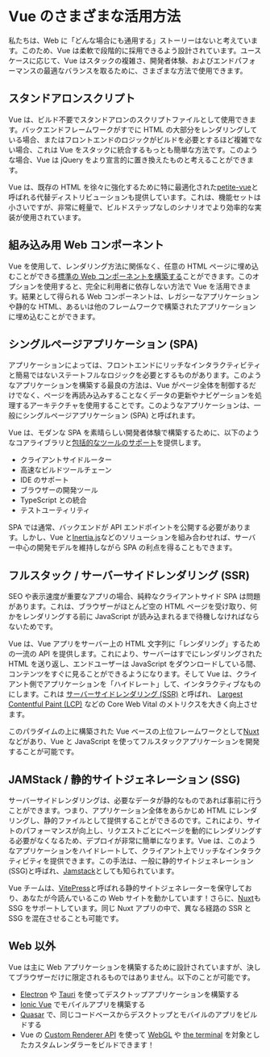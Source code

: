 # Vue のさまざまな活用方法

私たちは、Web に「どんな場合にも通用する」ストーリーはないと考えています。このため、Vue は柔軟で段階的に採用できるよう設計されています。ユースケースに応じて、Vue はスタックの複雑さ、開発者体験、およびエンドパフォーマンスの最適なバランスを取るために、さまざまな方法で使用できます。

## スタンドアロンスクリプト

Vue は、ビルド不要でスタンドアロンのスクリプトファイルとして使用できます。バックエンドフレームワークがすでに HTML の大部分をレンダリングしている場合、またはフロントエンドのロジックがビルドを必要とするほど複雑でない場合、これは Vue をスタックに統合するもっとも簡単な方法です。このような場合、Vue は jQuery をより宣言的に置き換えたものと考えることができます。

Vue は、既存の HTML を徐々に強化するために特に最適化された[petite-vue](https://github.com/vuejs/petite-vue)と呼ばれる代替ディストリビューションも提供しています。これは、機能セットは小さいですが、非常に軽量で、ビルドステップなしのシナリオでより効率的な実装が使用されています。

## 組み込み用 Web コンポーネント

Vue を使用して、レンダリング方法に関係なく、任意の HTML ページに埋め込むことができる[標準の Web コンポーネントを構築する](/guide/extras/web-components)ことができます。このオプションを使用すると、完全に利用者に依存しない方法で Vue を活用できます。結果として得られる Web コンポーネントは、レガシーなアプリケーションや静的な HTML、あるいは他のフレームワークで構築されたアプリケーションに埋め込むことができます。

## シングルページアプリケーション (SPA)

アプリケーションによっては、フロントエンドにリッチなインタラクティビティと簡易ではないステートフルなロジックを必要とするものがあります。このようなアプリケーションを構築する最良の方法は、Vue がページ全体を制御するだけでなく、ページを再読み込みすることなくデータの更新やナビゲーションを処理するアーキテクチャを使用することです。このようなアプリケーションは、一般にシングルページアプリケーション (SPA) と呼ばれます。

Vue は、モダンな SPA を素晴らしい開発者体験で構築するために、以下のようなコアライブラリと[包括的なツールのサポート](/guide/scaling-up/tooling)を提供します。

- クライアントサイドルーター
- 高速なビルドツールチェーン
- IDE のサポート
- ブラウザーの開発ツール
- TypeScript との統合
- テストユーティリティ

SPA では通常、バックエンドが API エンドポイントを公開する必要があります。しかし、Vue と[Inertia.js](https://inertiajs.com)などのソリューションを組み合わせれば、サーバー中心の開発モデルを維持しながら SPA の利点を得ることもできます。

## フルスタック / サーバーサイドレンダリング (SSR)

SEO や表示速度が重要なアプリの場合、純粋なクライアントサイド SPA は問題があります。これは、ブラウザーがほとんど空の HTML ページを受け取り、何かをレンダリングする前に JavaScript が読み込まれるまで待機しなければならないためです。

Vue は、Vue アプリをサーバー上の HTML 文字列に「レンダリング」するための一流の API を提供します。これにより、サーバーはすでにレンダリングされた HTML を送り返し、エンドユーザーは JavaScript をダウンロードしている間、コンテンツをすぐに見ることができるようになります。そして Vue は、クライアント側でアプリケーションを「ハイドレート」して、インタラクティブなものにします。これは [サーバーサイドレンダリング (SSR)](/guide/scaling-up/ssr) と呼ばれ、 [Largest Contentful Paint (LCP)](https://web.dev/lcp/) などの Core Web Vital のメトリクスを大きく向上させます。

このパラダイムの上に構築された Vue ベースの上位フレームワークとして[Nuxt](https://v3.nuxtjs.org/)などがあり、Vue と JavaScript を使ってフルスタックアプリケーションを開発することが可能です。

## JAMStack / 静的サイトジェネレーション (SSG)

サーバーサイドレンダリングは、必要なデータが静的なものであれば事前に行うことができます。つまり、アプリケーション全体をあらかじめ HTML にレンダリングし、静的ファイルとして提供することができるのです。これにより、サイトのパフォーマンスが向上し、リクエストごとにページを動的にレンダリングする必要がなくなるため、デプロイが非常に簡単になります。Vue は、このようなアプリケーションをハイドレートして、クライアント上でリッチなインタラクティビティを提供できます。この手法は、一般に静的サイトジェネレーション (SSG)と呼ばれ、[Jamstack](https://jamstack.org/what-is-jamstack/)としても知られています。

Vue チームは、[VitePress](https://vitepress.vuejs.org/)と呼ばれる静的サイトジェネレーターを保守しており、あなたが今読んでいるこの Web サイトを動かしています！さらに、[Nuxt](https://v3.nuxtjs.org/)も SSG をサポートしています。同じ Nuxt アプリの中で、異なる経路の SSR と SSG を混在させることも可能です。

## Web 以外

Vue は主に Web アプリケーションを構築するために設計されていますが、決してブラウザーだけに限定されるものではありません。以下のことが可能です。

- [Electron](https://www.electronjs.org/) や [Tauri](https://tauri.studio/en/) を使ってデスクトップアプリケーションを構築する
- [Ionic Vue](https://ionicframework.com/docs/vue/overview) でモバイルアプリを構築する
- [Quasar](https://quasar.dev/) で、同じコードベースからデスクトップとモバイルのアプリをビルドする
- Vue の [Custom Renderer API](/api/custom-renderer) を使って [WebGL](https://troisjs.github.io/) や [the terminal](https://github.com/ycmjason/vuminal) を対象としたカスタムレンダラーをビルドできます！
